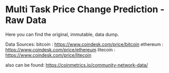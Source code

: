 # Multi Task Price Change Prediction - Raw Data

Here you can find the original, immutable, data dump.

Data Sources:
bitcoin  : https://www.coindesk.com/price/bitcoin
ethereum : https://www.coindesk.com/price/ethereum
litecoin : https://www.coindesk.com/price/litecoin

also can be found: 
https://coinmetrics.io/community-network-data/
